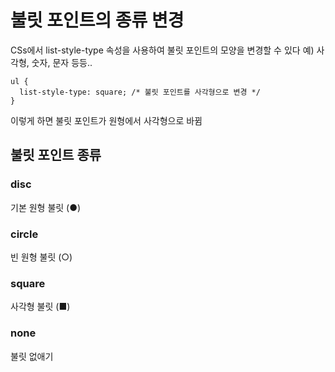 불릿 포인트의 종류 변경
===
CSs에서 list-style-type 속성을 사용하여 불릿 포인트의 모양을 변경할 수 있다
예) 사각형, 숫자, 문자 등등..

```
ul {
  list-style-type: square; /* 불릿 포인트를 사각형으로 변경 */
}
```
이렇게 하면 불릿 포인트가 원형에서 사각형으로 바뀜

불릿 포인트 종류
---

### disc
기본 원형 불릿 (●)

### circle
빈 원형 불릿 (○)

### square
사각형 불릿 (■)

### none
불릿 없애기
